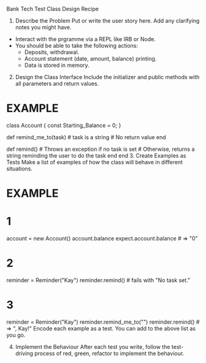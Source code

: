 Bank Tech Test Class Design Recipe
1. Describe the Problem
Put or write the user story here. Add any clarifying notes you might have.

* Interact with the prgramme via a REPL like IRB or Node.   
* You should be able to take the following actions:
  * Deposits, withdrawal.
  * Account statement (date, amount, balance) printing.
  * Data is stored in memory.

2. Design the Class Interface
Include the initializer and public methods with all parameters and return values.

# EXAMPLE

class Account {
const Starting_Balance = 0;
}


  def remind_me_to(task) # task is a string
    # No return value
  end

  def remind()
    # Throws an exception if no task is set
    # Otherwise, returns a string reminding the user to do the task
  end
end
3. Create Examples as Tests
Make a list of examples of how the class will behave in different situations.

# EXAMPLE

# 1
account = new Account()
account.balance
expect.account.balance # => "0"

# 2
reminder = Reminder("Kay")
reminder.remind() # fails with "No task set."

# 3
reminder = Reminder("Kay")
reminder.remind_me_to("")
reminder.remind() # => ", Kay!"
Encode each example as a test. You can add to the above list as you go.

4. Implement the Behaviour
After each test you write, follow the test-driving process of red, green, refactor to implement the behaviour.